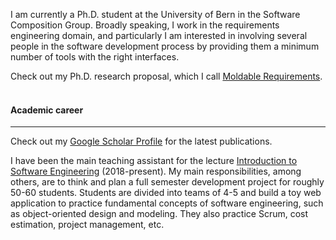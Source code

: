 I am currently a Ph.D. student at the University of Bern in the Software Composition Group. Broadly speaking, I work in the requirements engineering domain, and particularly I am interested in involving several people in the software development process by providing them a minimum number of tools with the right interfaces. 

Check out my Ph.D. research proposal, which I call [Moldable Requirements](./moldable-requirements.md).<br><br>


#### Academic career

---

Check out my [Google Scholar Profile](https://scholar.google.de/citations?user=y4KM2XAAAAAJ&hl=en) for the latest publications.<br>

I have been the main teaching assistant for the lecture [Introduction to Software Engineering](http://scg.unibe.ch/teaching/ese) (2018-present). My main responsibilities, among others, are to think and plan a full semester development project for roughly 50-60 students. Students are divided into teams of 4-5 and build a toy web application to practice fundamental concepts of software engineering, such as object-oriented design and modeling. They also practice Scrum, cost estimation, project management, etc.

